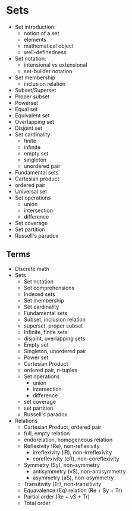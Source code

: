 # Sets

- Set introduction:
  - notion of a set
  - elements
  - mathematical object
  - well-definedness
- Set notation:
  - intensional vs extensional
  - set-builder notation
- Set membership
  - inclusion relation
- Subset/Superset
- Proper subset
- Powerset
- Equal set
- Equivalent set
- Overlapping set
- Disjoint set
- Set cardinality
  - finite
  - infinite
  - empty set
  - singleton
  - unordered pair
- Fundamental sets
- Cartesian product
- ordered pair
- Universal set
- Set operations
  - union
  - intersection
  - difference
- Set coverage
- Set partition
- Russell's paradox


## Terms

- Discrete math
- Sets
  - Set notation
  - Set comprehensions
  - Indexed sets
  - Set membership
  - Set cardinality
  - Fundamental sets
  - Subset, inclusion relation
  - superset, proper subset
  - Infinite, finite sets
  - disjoint, overlapping sets
  - Empty set
  - Singleton, unordered pair
  - Power set
  - Cartesian Product
  - ordered pair, n-tuples
  - Set operations
    - union
    - intersection
    - difference
  - set coverage
  - set partition
  - Russell's paradox
- Relations
  - Cartesian Product, ordered pair
  - full, empty relation
  - endorelation, homogeneous relation
  - Reflexivity (Re), non-reflexivity
    - irreflexivity (iR), non-irreflexivity
    - coreflexivity (cR), non-coreflexivity
  - Symmetry (Sy), non-symmetry
    - antisymmetry (vS), non-antisymmetry
    - asymmetry (aS), non-asymmetry
  - Transitivity (Tr), non-transitivity
  - Equavalence (Eq) relation (Re + Sy + Tr)
  - Partial order (Re + vS + Tr)
  - Total order

